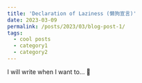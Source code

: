 ```yaml
---
title: 'Declaration of Laziness (懒狗宣言)'
date: 2023-03-09
permalink: /posts/2023/03/blog-post-1/
tags:
  - cool posts
  - category1
  - category2
---
```


I will write when I want to... :dog:
